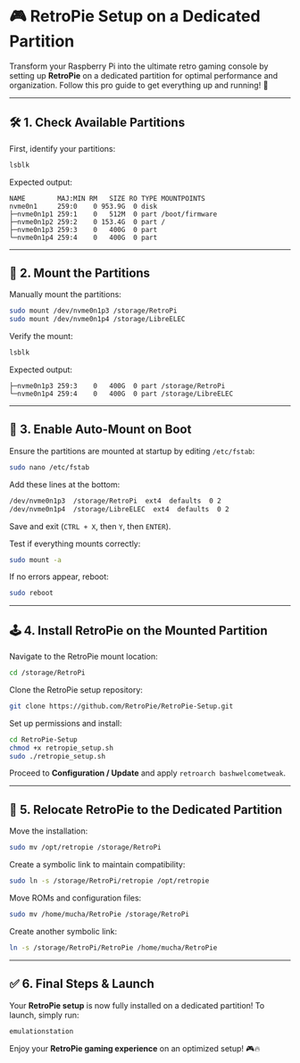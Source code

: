# 🎮 **RetroPie Setup on a Dedicated Partition**

Transform your Raspberry Pi into the ultimate retro gaming console by setting up **RetroPie** on a dedicated partition for optimal performance and organization. Follow this pro guide to get everything up and running! 🚀

---

## 🛠️ **1. Check Available Partitions**

First, identify your partitions:

```bash
lsblk
```

Expected output:

```
NAME        MAJ:MIN RM   SIZE RO TYPE MOUNTPOINTS
nvme0n1     259:0    0 953.9G  0 disk 
├─nvme0n1p1 259:1    0   512M  0 part /boot/firmware
├─nvme0n1p2 259:2    0 153.4G  0 part /
├─nvme0n1p3 259:3    0   400G  0 part 
└─nvme0n1p4 259:4    0   400G  0 part 
```

---

## 🔧 **2. Mount the Partitions**

Manually mount the partitions:

```bash
sudo mount /dev/nvme0n1p3 /storage/RetroPi
sudo mount /dev/nvme0n1p4 /storage/LibreELEC
```

Verify the mount:

```bash
lsblk
```

Expected output:

```
├─nvme0n1p3 259:3    0   400G  0 part /storage/RetroPi
└─nvme0n1p4 259:4    0   400G  0 part /storage/LibreELEC
```

---

## 🔄 **3. Enable Auto-Mount on Boot**

Ensure the partitions are mounted at startup by editing `/etc/fstab`:

```bash
sudo nano /etc/fstab
```

Add these lines at the bottom:

```bash
/dev/nvme0n1p3  /storage/RetroPi  ext4  defaults  0 2
/dev/nvme0n1p4  /storage/LibreELEC  ext4  defaults  0 2
```

Save and exit (`CTRL + X`, then `Y`, then `ENTER`).

Test if everything mounts correctly:

```bash
sudo mount -a
```

If no errors appear, reboot:

```bash
sudo reboot
```

---

## 🕹️ **4. Install RetroPie on the Mounted Partition**

Navigate to the RetroPie mount location:

```bash
cd /storage/RetroPi
```

Clone the RetroPie setup repository:

```bash
git clone https://github.com/RetroPie/RetroPie-Setup.git
```

Set up permissions and install:

```bash
cd RetroPie-Setup
chmod +x retropie_setup.sh
sudo ./retropie_setup.sh
```

Proceed to **Configuration / Update** and apply `retroarch bashwelcometweak`.

---

## 📂 **5. Relocate RetroPie to the Dedicated Partition**

Move the installation:

```bash
sudo mv /opt/retropie /storage/RetroPi
```

Create a symbolic link to maintain compatibility:

```bash
sudo ln -s /storage/RetroPi/retropie /opt/retropie
```

Move ROMs and configuration files:

```bash
sudo mv /home/mucha/RetroPie /storage/RetroPi
```

Create another symbolic link:

```bash
ln -s /storage/RetroPi/RetroPie /home/mucha/RetroPie
```

---

## ✅ **6. Final Steps & Launch**

Your **RetroPie setup** is now fully installed on a dedicated partition! To launch, simply run:

```bash
emulationstation
```

Enjoy your **RetroPie gaming experience** on an optimized setup! 🎮🔥

